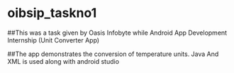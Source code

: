 # oibsip_taskno1

##This was a task given by Oasis Infobyte while Android App Development Internship 
(Unit Converter App)

##The app demonstrates the conversion of temperature units.
Java And XML is used along with android studio


